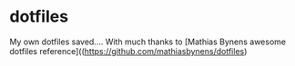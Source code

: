 dotfiles
========

My own dotfiles saved.... With much thanks to [Mathias Bynens awesome dotfiles reference]((https://github.com/mathiasbynens/dotfiles)
